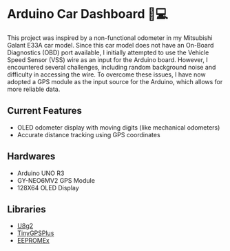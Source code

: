 # Arduino Car Dashboard 🚗💻
This project was inspired by a non-functional odometer in my Mitsubishi Galant E33A car model. Since this car model does not have an On-Board Diagnostics (OBD) port available, I initially attempted to use the Vehicle Speed Sensor (VSS) wire as an input for the Arduino board. However, I encountered several challenges, including random background noise and difficulty in accessing the wire. To overcome these issues, I have now adopted a GPS module as the input source for the Arduino, which allows for more reliable data.

## Current Features
- OLED odometer display with moving digits (like mechanical odometers)
- Accurate distance tracking using GPS coordinates

## Hardwares
- Arduino UNO R3
- GY-NEO6MV2 GPS Module
- 128X64 OLED Display

## Libraries
- [U8g2](https://github.com/olikraus/u8g2)
- [TinyGPSPlus](https://github.com/mikalhart/TinyGPSPlus)
- [EEPROMEx](https://github.com/thijse/Arduino-EEPROMEx)
